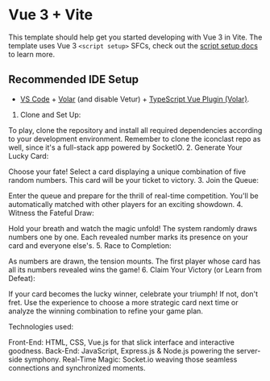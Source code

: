 # Vue 3 + Vite

This template should help get you started developing with Vue 3 in Vite. The template uses Vue 3 `<script setup>` SFCs, check out the [script setup docs](https://v3.vuejs.org/api/sfc-script-setup.html#sfc-script-setup) to learn more.

## Recommended IDE Setup

- [VS Code](https://code.visualstudio.com/) + [Volar](https://marketplace.visualstudio.com/items?itemName=Vue.volar) (and disable Vetur) + [TypeScript Vue Plugin (Volar)](https://marketplace.visualstudio.com/items?itemName=Vue.vscode-typescript-vue-plugin).

1. Clone and Set Up:

To play, clone the repository and install all required dependencies according to your development environment. Remember to clone the iconclast repo as well, since it's a full-stack app powered by SocketIO.
2. Generate Your Lucky Card:

Choose your fate! Select a card displaying a unique combination of five random numbers. This card will be your ticket to victory.
3. Join the Queue:

Enter the queue and prepare for the thrill of real-time competition. You'll be automatically matched with other players for an exciting showdown.
4. Witness the Fateful Draw:

Hold your breath and watch the magic unfold! The system randomly draws numbers one by one. Each revealed number marks its presence on your card and everyone else's.
5. Race to Completion:

As numbers are drawn, the tension mounts. The first player whose card has all its numbers revealed wins the game!
6. Claim Your Victory (or Learn from Defeat):

If your card becomes the lucky winner, celebrate your triumph! If not, don't fret. Use the experience to choose a more strategic card next time or analyze the winning combination to refine your game plan.

Technologies used:

Front-End: HTML, CSS, Vue.js for that slick interface and interactive goodness.
Back-End: JavaScript, Express.js & Node.js powering the server-side symphony.
Real-Time Magic: Socket.io weaving those seamless connections and synchronized moments.

